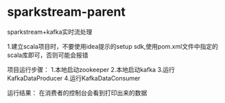 # sparkstream-parent
sparkstream+kafka实时流处理


1.建立scala项目时，不要使用idea提示的setup sdk,使用pom.xml文件中指定的scala库即可，否则可能会报错



项目运行步骤：
1.本地启动zookeeper
2.本地启动kafka
3.运行KafkaDataProducer
4.运行KafkaDataConsumer

运行结果：
在消费者的控制台会看到打印出来的数据
